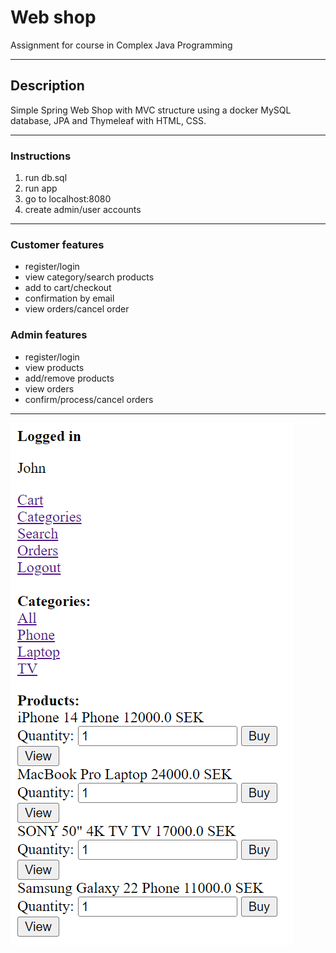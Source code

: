 # Web shop

Assignment for course in Complex Java Programming

***  
## Description
Simple Spring Web Shop with MVC structure using a docker MySQL database, JPA and Thymeleaf with HTML, CSS.

*** 
### Instructions

1. run db.sql
2. run app
3. go to localhost:8080
4. create admin/user accounts 
***
### Customer features

* register/login
* view category/search products
* add to cart/checkout
* confirmation by email
* view orders/cancel order

### Admin features

* register/login
* view products
* add/remove products
* view orders
* confirm/process/cancel orders 
***
![alt text](/web-shop.png)
